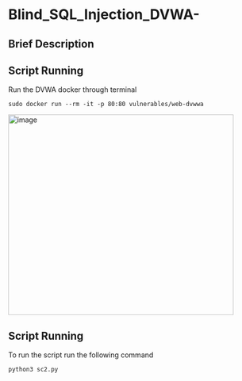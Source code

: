 # Blind_SQL_Injection_DVWA-

## Brief Description

## Script Running

  Run the DVWA docker through terminal
  ```
  sudo docker run --rm -it -p 80:80 vulnerables/web-dvwwa
  ```

<img width="454" height="405" alt="image" src="https://github.com/user-attachments/assets/9c6c1812-427c-4518-a57e-7196e2843844" />

## Script Running

  To run the script run the following command
  ```
  python3 sc2.py
  ```
